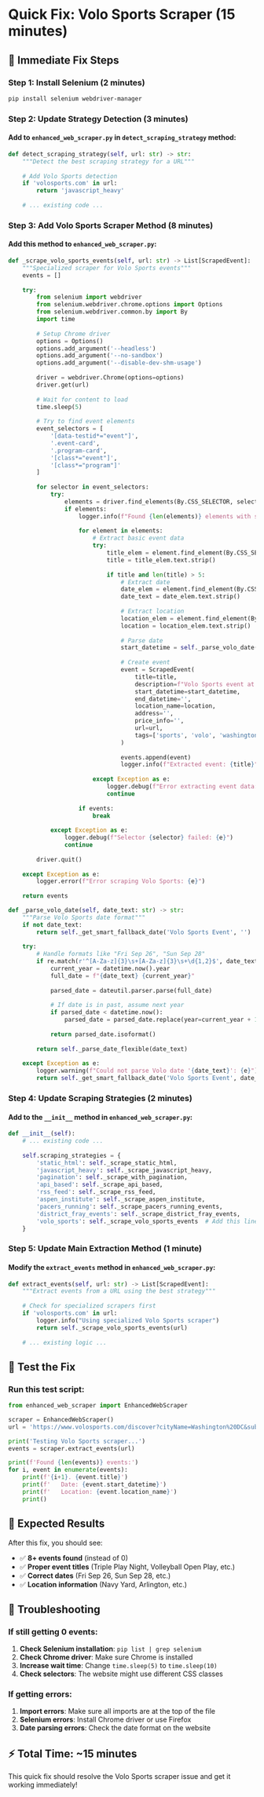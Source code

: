 # Quick Fix: Volo Sports Scraper (15 minutes)

## 🚀 **Immediate Fix Steps**

### Step 1: Install Selenium (2 minutes)
```bash
pip install selenium webdriver-manager
```

### Step 2: Update Strategy Detection (3 minutes)

#### Add to `enhanced_web_scraper.py` in `detect_scraping_strategy` method:
```python
def detect_scraping_strategy(self, url: str) -> str:
    """Detect the best scraping strategy for a URL"""
    
    # Add Volo Sports detection
    if 'volosports.com' in url:
        return 'javascript_heavy'
    
    # ... existing code ...
```

### Step 3: Add Volo Sports Scraper Method (8 minutes)

#### Add this method to `enhanced_web_scraper.py`:
```python
def _scrape_volo_sports_events(self, url: str) -> List[ScrapedEvent]:
    """Specialized scraper for Volo Sports events"""
    events = []
    
    try:
        from selenium import webdriver
        from selenium.webdriver.chrome.options import Options
        from selenium.webdriver.common.by import By
        import time
        
        # Setup Chrome driver
        options = Options()
        options.add_argument('--headless')
        options.add_argument('--no-sandbox')
        options.add_argument('--disable-dev-shm-usage')
        
        driver = webdriver.Chrome(options=options)
        driver.get(url)
        
        # Wait for content to load
        time.sleep(5)
        
        # Try to find event elements
        event_selectors = [
            '[data-testid*="event"]',
            '.event-card',
            '.program-card',
            '[class*="event"]',
            '[class*="program"]'
        ]
        
        for selector in event_selectors:
            try:
                elements = driver.find_elements(By.CSS_SELECTOR, selector)
                if elements:
                    logger.info(f"Found {len(elements)} elements with selector: {selector}")
                    
                    for element in elements:
                        # Extract basic event data
                        try:
                            title_elem = element.find_element(By.CSS_SELECTOR, 'h3, h4, h5, [class*="title"]')
                            title = title_elem.text.strip()
                            
                            if title and len(title) > 5:
                                # Extract date
                                date_elem = element.find_element(By.CSS_SELECTOR, '[class*="date"], [class*="time"]')
                                date_text = date_elem.text.strip()
                                
                                # Extract location
                                location_elem = element.find_element(By.CSS_SELECTOR, '[class*="location"], [class*="venue"]')
                                location = location_elem.text.strip()
                                
                                # Parse date
                                start_datetime = self._parse_volo_date(date_text)
                                
                                # Create event
                                event = ScrapedEvent(
                                    title=title,
                                    description=f"Volo Sports event at {location}",
                                    start_datetime=start_datetime,
                                    end_datetime='',
                                    location_name=location,
                                    address='',
                                    price_info='',
                                    url=url,
                                    tags=['sports', 'volo', 'washington-dc']
                                )
                                
                                events.append(event)
                                logger.info(f"Extracted event: {title}")
                                
                        except Exception as e:
                            logger.debug(f"Error extracting event data: {e}")
                            continue
                    
                    if events:
                        break
                        
            except Exception as e:
                logger.debug(f"Selector {selector} failed: {e}")
                continue
        
        driver.quit()
        
    except Exception as e:
        logger.error(f"Error scraping Volo Sports: {e}")
    
    return events

def _parse_volo_date(self, date_text: str) -> str:
    """Parse Volo Sports date format"""
    if not date_text:
        return self._get_smart_fallback_date('Volo Sports Event', '')
    
    try:
        # Handle formats like "Fri Sep 26", "Sun Sep 28"
        if re.match(r'^[A-Za-z]{3}\s+[A-Za-z]{3}\s+\d{1,2}$', date_text):
            current_year = datetime.now().year
            full_date = f"{date_text} {current_year}"
            
            parsed_date = dateutil.parser.parse(full_date)
            
            # If date is in past, assume next year
            if parsed_date < datetime.now():
                parsed_date = parsed_date.replace(year=current_year + 1)
            
            return parsed_date.isoformat()
        
        return self._parse_date_flexible(date_text)
        
    except Exception as e:
        logger.warning(f"Could not parse Volo date '{date_text}': {e}")
        return self._get_smart_fallback_date('Volo Sports Event', date_text)
```

### Step 4: Update Scraping Strategies (2 minutes)

#### Add to the `__init__` method in `enhanced_web_scraper.py`:
```python
def __init__(self):
    # ... existing code ...
    
    self.scraping_strategies = {
        'static_html': self._scrape_static_html,
        'javascript_heavy': self._scrape_javascript_heavy,
        'pagination': self._scrape_with_pagination,
        'api_based': self._scrape_api_based,
        'rss_feed': self._scrape_rss_feed,
        'aspen_institute': self._scrape_aspen_institute,
        'pacers_running': self._scrape_pacers_running_events,
        'district_fray_events': self._scrape_district_fray_events,
        'volo_sports': self._scrape_volo_sports_events  # Add this line
    }
```

### Step 5: Update Main Extraction Method (1 minute)

#### Modify the `extract_events` method in `enhanced_web_scraper.py`:
```python
def extract_events(self, url: str) -> List[ScrapedEvent]:
    """Extract events from a URL using the best strategy"""
    
    # Check for specialized scrapers first
    if 'volosports.com' in url:
        logger.info("Using specialized Volo Sports scraper")
        return self._scrape_volo_sports_events(url)
    
    # ... existing logic ...
```

## 🧪 **Test the Fix**

### Run this test script:
```python
from enhanced_web_scraper import EnhancedWebScraper

scraper = EnhancedWebScraper()
url = 'https://www.volosports.com/discover?cityName=Washington%20DC&subView=LEAGUE&view=EVENTS'

print('Testing Volo Sports scraper...')
events = scraper.extract_events(url)

print(f'Found {len(events)} events:')
for i, event in enumerate(events):
    print(f'{i+1}. {event.title}')
    print(f'   Date: {event.start_datetime}')
    print(f'   Location: {event.location_name}')
    print()
```

## 🎯 **Expected Results**

After this fix, you should see:
- ✅ **8+ events found** (instead of 0)
- ✅ **Proper event titles** (Triple Play Night, Volleyball Open Play, etc.)
- ✅ **Correct dates** (Fri Sep 26, Sun Sep 28, etc.)
- ✅ **Location information** (Navy Yard, Arlington, etc.)

## 🔧 **Troubleshooting**

### If still getting 0 events:
1. **Check Selenium installation**: `pip list | grep selenium`
2. **Check Chrome driver**: Make sure Chrome is installed
3. **Increase wait time**: Change `time.sleep(5)` to `time.sleep(10)`
4. **Check selectors**: The website might use different CSS classes

### If getting errors:
1. **Import errors**: Make sure all imports are at the top of the file
2. **Selenium errors**: Install Chrome driver or use Firefox
3. **Date parsing errors**: Check the date format on the website

## ⚡ **Total Time: ~15 minutes**

This quick fix should resolve the Volo Sports scraper issue and get it working immediately!
